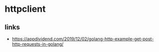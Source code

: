 # httpclient

## links
- https://appdividend.com/2019/12/02/golang-http-example-get-post-http-requests-in-golang/
